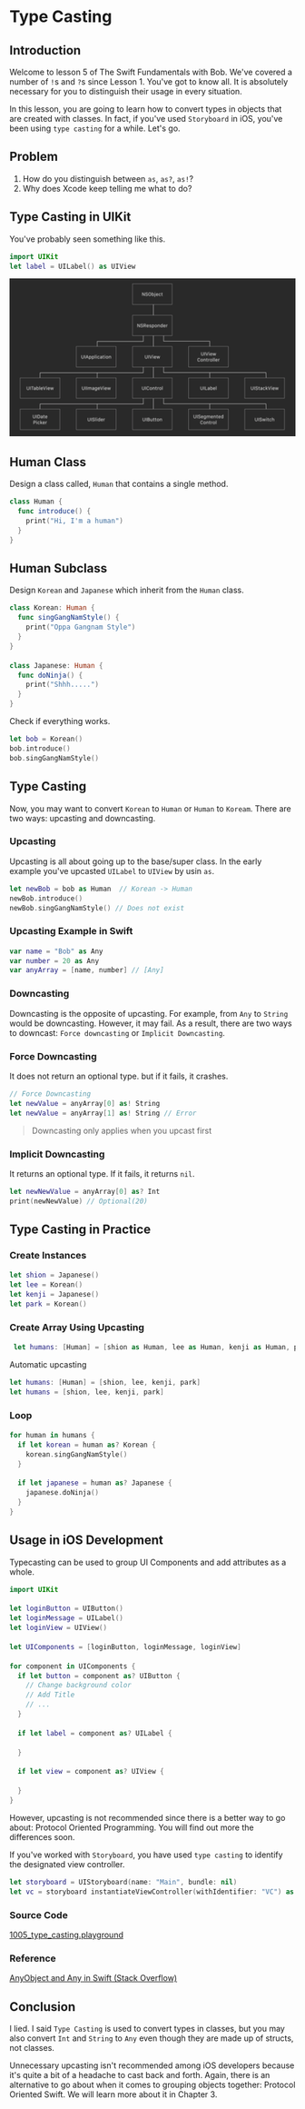 # Type Casting
## Introduction
Welcome to lesson 5 of The Swift Fundamentals with Bob. We've covered a number of `!`s and `?`s since Lesson 1. You've got to know all. It is absolutely necessary for you to distinguish their usage in every situation.

In this lesson, you are going to learn how to convert types in objects that are created with classes. In fact, if you've used  `Storyboard` in iOS, you've been using `type casting` for a while. Let's go.

## Problem
  1. How do you distinguish between `as`, `as?`, `as!`?
  2. Why does Xcode keep telling me what to do?

## Type Casting in UIKit
You've probably seen something like this.

```swift
import UIKit
let label = UILabel() as UIView
```

<img src="/course/swift-intermediate/assets/uikit-framework-hierarchy.png" alt="The UIKit framework hierarchy"/>

## Human Class
Design a class called, `Human` that contains a single method.

```swift
class Human {
  func introduce() {
    print("Hi, I'm a human")
  }
}
```

## Human Subclass
Design `Korean` and `Japanese` which inherit from the `Human` class.

```swift
class Korean: Human {
  func singGangNamStyle() {
    print("Oppa Gangnam Style")
  }
}

class Japanese: Human {
  func doNinja() {
    print("Shhh.....")
  }
}
```

Check if everything works.

```swift
let bob = Korean()
bob.introduce()
bob.singGangNamStyle()
```

## Type Casting
Now, you may want to convert `Korean` to `Human` or `Human` to `Koream`. There are two ways: upcasting and downcasting.

### Upcasting
Upcasting is all about going up to the base/super class. In the early example you've upcasted `UILabel` to `UIView` by usin `as`.

```swift
let newBob = bob as Human  // Korean -> Human
newBob.introduce()
newBob.singGangNamStyle() // Does not exist
```

### Upcasting Example in Swift

```swift
var name = "Bob" as Any
var number = 20 as Any
var anyArray = [name, number] // [Any]
```

### Downcasting
Downcasting is the opposite of upcasting. For example, from `Any` to `String` would be downcasting. However, it may fail. As a result, there are two ways to downcast: `Force downcasting` or `Implicit Downcasting`.

### Force Downcasting
It does not return an optional type.  but if it fails, it crashes.

```swift
// Force Downcasting
let newValue = anyArray[0] as! String
let newValue = anyArray[1] as! String // Error
```
> Downcasting only applies when you upcast first


### Implicit Downcasting
 It returns an optional type. If it fails, it returns `nil`.

```swift
let newNewValue = anyArray[0] as? Int
print(newNewValue) // Optional(20)
```

## Type Casting in Practice

### Create Instances

```swift
let shion = Japanese()
let lee = Korean()
let kenji = Japanese()
let park = Korean()
```

### Create Array Using Upcasting

```swift
 let humans: [Human] = [shion as Human, lee as Human, kenji as Human, park as Human]
```

Automatic upcasting

```swift
let humans: [Human] = [shion, lee, kenji, park]
let humans = [shion, lee, kenji, park]
```

### Loop

```swift
for human in humans {
  if let korean = human as? Korean {
    korean.singGangNamStyle()
  }

  if let japanese = human as? Japanese {
    japanese.doNinja()
  }
}
```

## Usage in iOS Development
Typecasting can be used to group UI Components and add attributes as a whole.

```swift
import UIKit

let loginButton = UIButton()
let loginMessage = UILabel()
let loginView = UIView()

let UIComponents = [loginButton, loginMessage, loginView]

for component in UIComponents {
  if let button = component as? UIButton {
    // Change background color
    // Add Title
    // ...
  }

  if let label = component as? UILabel {

  }

  if let view = component as? UIView {

  }
}
```

However, upcasting is not recommended since there is a better way to go about: Protocol Oriented Programming. You will find out more the differences soon.

 If you've worked with `Storyboard`, you have used `type casting` to identify the designated view controller.

```swift
let storyboard = UIStoryboard(name: "Main", bundle: nil)
let vc = storyboard instantiateViewController(withIdentifier: "VC") as! VC
```

### Source Code
[1005_type_casting.playground](https://www.dropbox.com/sh/i09nd3r1ii55deo/AABSiq-tuXxkUDn-Qrl7QL6la?dl=0)

### Reference
[AnyObject and Any in Swift (Stack Overflow)](http://stackoverflow.com/questions/25809168/anyobject-and-any-in-swift)

## Conclusion
I lied. I said `Type Casting` is used to convert types in classes, but you may also convert `Int` and `String` to `Any` even though they are made up of structs, not classes.

Unnecessary upcasting isn't recommended among iOS developers because it's quite a bit of a headache to cast back and forth. Again, there is an alternative to go about when it comes to grouping objects together: Protocol Oriented Swift. We will learn more about it in Chapter 3.

